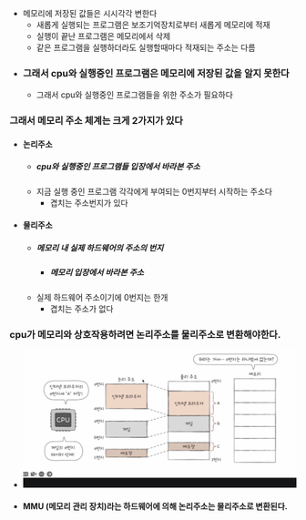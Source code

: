 
- 메모리에 저장된 값들은 시시각각 변한다
	- 새롭게 실행되는 프로그램은 보조기억장치로부터 새롭게 메모리에 적재
	- 실행이 끝난 프로그램은 메모리에서 삭제
	- 같은 프로그램을 실행하더라도 실행할때마다 적재되는 주소는 다름
- ### 그래서 cpu와 실행중인 프로그램은 메모리에 저장된 값을 알지 못한다
	- 그래서 cpu와 실행중인 프로그램들을 위한 주소가 필요하다

### 그래서 메모리 주소 체계는 크게 2가지가 있다 
- #### 논리주소
	- ##### cpu와 실행중인 프로그램들 입장에서 바라본 주소
	- 지금 실행 중인 프로그램 각각에게 부여되는 0번지부터 시작하는 주소다
		- 겹치는 주소번지가 있다
- #### 물리주소 
	- ##### 메모리 내 실제 하드웨어의 주소의 번지
		- ##### 메모리 입장에서 바라본 주소
	- 실제 하드웨어 주소이기에 0번지는 한개
		- 겹치는 주소가 없다

### cpu가 메모리와 상호작용하려면 논리주소를 물리주소로 변환해야한다.
- ![](../picture/Screenshot_22.png)
- #### MMU (메모리 관리 장치)라는 하드웨어에 의해  논리주소는 물리주소로 변환된다.
